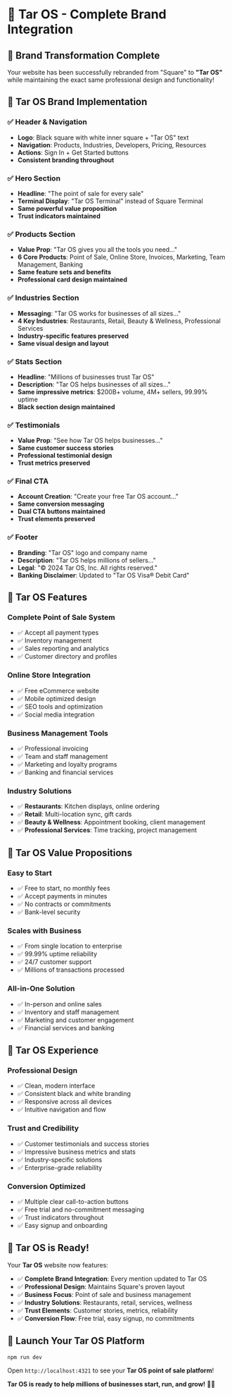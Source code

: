 # 🎯 Tar OS - Complete Brand Integration

## 🔄 Brand Transformation Complete

Your website has been successfully rebranded from "Square" to **"Tar OS"** while maintaining the exact same professional design and functionality!

## 🎨 Tar OS Brand Implementation

### ✅ **Header & Navigation**
- **Logo**: Black square with white inner square + "Tar OS" text
- **Navigation**: Products, Industries, Developers, Pricing, Resources
- **Actions**: Sign In + Get Started buttons
- **Consistent branding throughout**

### ✅ **Hero Section**
- **Headline**: "The point of sale for every sale"
- **Terminal Display**: "Tar OS Terminal" instead of Square Terminal
- **Same powerful value proposition**
- **Trust indicators maintained**

### ✅ **Products Section**
- **Value Prop**: "Tar OS gives you all the tools you need..."
- **6 Core Products**: Point of Sale, Online Store, Invoices, Marketing, Team Management, Banking
- **Same feature sets and benefits**
- **Professional card design maintained**

### ✅ **Industries Section**
- **Messaging**: "Tar OS works for businesses of all sizes..."
- **4 Key Industries**: Restaurants, Retail, Beauty & Wellness, Professional Services
- **Industry-specific features preserved**
- **Same visual design and layout**

### ✅ **Stats Section**
- **Headline**: "Millions of businesses trust Tar OS"
- **Description**: "Tar OS helps businesses of all sizes..."
- **Same impressive metrics**: $200B+ volume, 4M+ sellers, 99.99% uptime
- **Black section design maintained**

### ✅ **Testimonials**
- **Value Prop**: "See how Tar OS helps businesses..."
- **Same customer success stories**
- **Professional testimonial design**
- **Trust metrics preserved**

### ✅ **Final CTA**
- **Account Creation**: "Create your free Tar OS account..."
- **Same conversion messaging**
- **Dual CTA buttons maintained**
- **Trust elements preserved**

### ✅ **Footer**
- **Branding**: "Tar OS" logo and company name
- **Description**: "Tar OS helps millions of sellers..."
- **Legal**: "© 2024 Tar OS, Inc. All rights reserved."
- **Banking Disclaimer**: Updated to "Tar OS Visa® Debit Card"

## 🚀 Tar OS Features

### **Complete Point of Sale System**
- ✅ Accept all payment types
- ✅ Inventory management
- ✅ Sales reporting and analytics
- ✅ Customer directory and profiles

### **Online Store Integration**
- ✅ Free eCommerce website
- ✅ Mobile optimized design
- ✅ SEO tools and optimization
- ✅ Social media integration

### **Business Management Tools**
- ✅ Professional invoicing
- ✅ Team and staff management
- ✅ Marketing and loyalty programs
- ✅ Banking and financial services

### **Industry Solutions**
- ✅ **Restaurants**: Kitchen displays, online ordering
- ✅ **Retail**: Multi-location sync, gift cards
- ✅ **Beauty & Wellness**: Appointment booking, client management
- ✅ **Professional Services**: Time tracking, project management

## 🎯 Tar OS Value Propositions

### **Easy to Start**
- ✅ Free to start, no monthly fees
- ✅ Accept payments in minutes
- ✅ No contracts or commitments
- ✅ Bank-level security

### **Scales with Business**
- ✅ From single location to enterprise
- ✅ 99.99% uptime reliability
- ✅ 24/7 customer support
- ✅ Millions of transactions processed

### **All-in-One Solution**
- ✅ In-person and online sales
- ✅ Inventory and staff management
- ✅ Marketing and customer engagement
- ✅ Financial services and banking

## 📱 Tar OS Experience

### **Professional Design**
- ✅ Clean, modern interface
- ✅ Consistent black and white branding
- ✅ Responsive across all devices
- ✅ Intuitive navigation and flow

### **Trust and Credibility**
- ✅ Customer testimonials and success stories
- ✅ Impressive business metrics and stats
- ✅ Industry-specific solutions
- ✅ Enterprise-grade reliability

### **Conversion Optimized**
- ✅ Multiple clear call-to-action buttons
- ✅ Free trial and no-commitment messaging
- ✅ Trust indicators throughout
- ✅ Easy signup and onboarding

## 🎉 Tar OS is Ready!

Your **Tar OS** website now features:

- ✅ **Complete Brand Integration**: Every mention updated to Tar OS
- ✅ **Professional Design**: Maintains Square's proven layout
- ✅ **Business Focus**: Point of sale and business management
- ✅ **Industry Solutions**: Restaurants, retail, services, wellness
- ✅ **Trust Elements**: Customer stories, metrics, reliability
- ✅ **Conversion Flow**: Free trial, easy signup, no commitments

## 🚀 Launch Your Tar OS Platform

```bash
npm run dev
```

Open `http://localhost:4321` to see your **Tar OS point of sale platform**!

**Tar OS is ready to help millions of businesses start, run, and grow!** 🎯✨